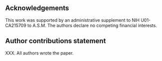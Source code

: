 ## Acknowledgements

This work was supported by an administrative supplement to NIH U01-CA215709 to A.S.M. The authors declare no competing financial interests.

## Author contributions statement

XXX. All authors wrote the paper.

